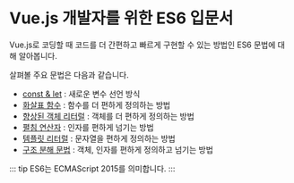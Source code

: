 # Vue.js 개발자를 위한 ES6 입문서

Vue.js로 코딩할 때 코드를 더 간편하고 빠르게 구현할 수 있는 방법인 ES6 문법에 대해 알아봅니다.

살펴볼 주요 문법은 다음과 같습니다.

- [const & let](const-let.html) : 새로운 변수 선언 방식
- [화살표 함수](fat-arrow.html) : 함수를 더 편하게 정의하는 방법
- [향상된 객체 리터럴](enhanced-object-literals.html) : 객체를 더 편하게 정의하는 방법
- [펼침 연산자](spread-operator.html) : 인자를 편하게 넘기는 방법
- [템플릿 리터럴](template-literal.html) : 문자열을 편하게 정의하는 방법
- [구조 분해 문법](destructuring.html) : 객체, 인자를 편하게 정의하고 넘기는 방법

::: tip
ES6는 ECMAScript 2015를 의미합니다.
:::
